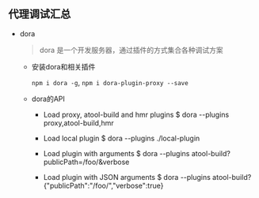 ## 代理调试汇总

* dora

    > dora 是一个开发服务器，通过插件的方式集合各种调试方案  

    - 安装dora和相关插件

        `npm i dora -g`, `npm i dora-plugin-proxy --save`

    - dora的API

        + Load proxy, atool-build and hmr plugins
        $ dora --plugins proxy,atool-build,hmr

        + Load local plugin
        $ dora --plugins ./local-plugin

        + Load plugin with arguments
        $ dora --plugins atool-build?publicPath=/foo/&verbose

        + Load plugin with JSON arguments
        $ dora --plugins atool-build?{"publicPath":"/foo/","verbose":true}
